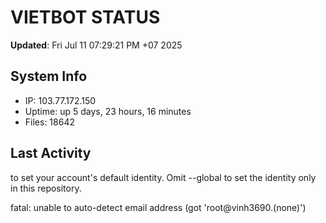 # VIETBOT STATUS
**Updated**: Fri Jul 11 07:29:21 PM +07 2025

## System Info
- IP: 103.77.172.150
- Uptime: up 5 days, 23 hours, 16 minutes
- Files: 18642

## Last Activity

to set your account's default identity.
Omit --global to set the identity only in this repository.

fatal: unable to auto-detect email address (got 'root@vinh3690.(none)')
